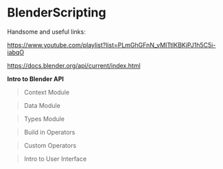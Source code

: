 # BlenderScripting

Handsome and useful links:

https://www.youtube.com/playlist?list=PLmGhGFnN_vMITtIKBKjPJ1h5C5i-iabqO

https://docs.blender.org/api/current/index.html

**Intro to Blender API**

> Context Module

> Data Module

> Types Module

> Build in Operators

> Custom Operators

> Intro to User Interface

